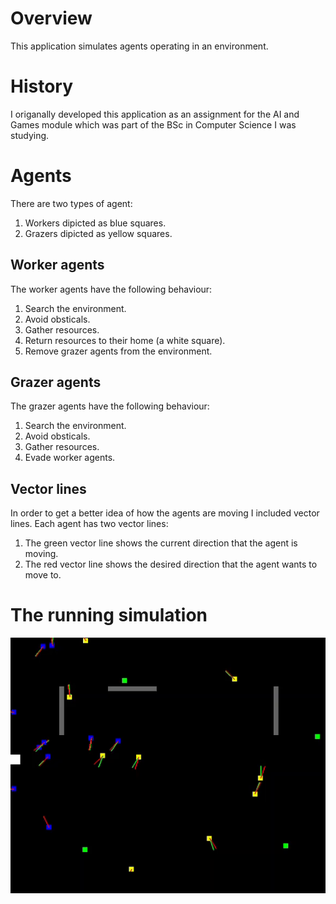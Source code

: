 # Overview
This application simulates agents operating in an environment.

# History
I origanally developed this application as an assignment for the AI and Games module which was part of the BSc in Computer Science I was studying.

# Agents
There are two types of agent:

1. Workers dipicted as blue squares.
2. Grazers dipicted as yellow squares.

## Worker agents
The worker agents have the following behaviour:

1. Search the environment.
2. Avoid obsticals.
3. Gather resources.
4. Return resources to their home (a white square).
5. Remove grazer agents from the environment.

## Grazer agents
The grazer agents have the following behaviour:

1. Search the environment.
2. Avoid obsticals.
2. Gather resources.
3. Evade worker agents.

## Vector lines
In order to get a better idea of how the agents are moving I included vector lines.  Each agent has two vector lines:
1. The green vector line shows the current direction that the agent is moving.
2. The red vector line shows the desired direction that the agent wants to move to.

# The running simulation
![The running agent simulation](/images/agent-simulation.png "The running agent simulation")